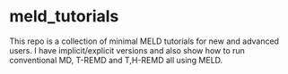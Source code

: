 # meld_tutorials
This repo is a collection of minimal MELD tutorials for new and advanced users. I have implicit/explicit versions and also show how to run conventional MD, T-REMD and T,H-REMD all using MELD.
